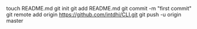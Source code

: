 touch README.md
git init
git add README.md
git commit -m "first commit"
git remote add origin https://github.com/intdhi/CLI.git
git push -u origin master
